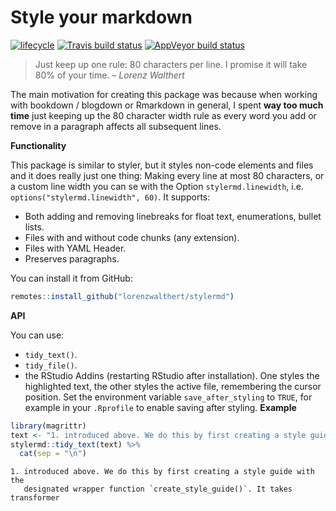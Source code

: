 
# Style your markdown

[![lifecycle](https://img.shields.io/badge/lifecycle-experimental-orange.svg)](https://www.tidyverse.org/lifecycle/#experimental)
[![Travis build
status](https://travis-ci.org/lorenzwalthert/stylermd.svg?branch=master)](https://travis-ci.org/lorenzwalthert/stylermd)
[![AppVeyor build
status](https://ci.appveyor.com/api/projects/status/github/lorenzwalthert/stylermd?branch=master&svg=true)](https://ci.appveyor.com/project/lorenzwalthert/stylermd)

> Just keep up one rule: 80 characters per line. I promise it will take
> 80% of your time. – <cite>Lorenz Walthert</cite>

The main motivation for creating this package was because when working
with bookdown / blogdown or Rmarkdown in general, I spent **way too much
time** just keeping up the 80 character width rule as every word you add
or remove in a paragraph affects all subsequent lines.

**Functionality**

This package is similar to styler, but it styles non-code elements and
files and it does really just one thing: Making every line at most 80
characters, or a custom line width you can se with the Option
`stylermd.linewidth`, i.e. `options("stylermd.linewidth", 60)`. It
supports:

  - Both adding and removing linebreaks for float text, enumerations,
    bullet lists.
  - Files with and without code chunks (any extension).
  - Files with YAML Header.
  - Preserves paragraphs.

You can install it from GitHub:

``` r
remotes::install_github("lorenzwalthert/stylermd")
```

**API**

You can use:

  - `tidy_text()`.
  - `tidy_file()`.
  - the RStudio Addins (restarting RStudio after installation). One
    styles the highlighted text, the other styles the active file,
    remembering the cursor position. Set the environment variable
    `save_after_styling` to `TRUE`, for example in your `.Rprofile` to
    enable saving after styling. **Example**

<!-- end list -->

``` r
library(magrittr)
text <- "1. introduced above. We do this by first creating a style guide with the designated wrapper function `create_style_guide()`. It takes transformer"
stylermd::tidy_text(text) %>%
  cat(sep = "\n")
```

    1. introduced above. We do this by first creating a style guide with the
       designated wrapper function `create_style_guide()`. It takes transformer
